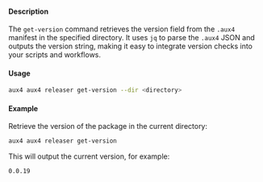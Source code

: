 #### Description

The `get-version` command retrieves the version field from the `.aux4` manifest in the specified directory. It uses `jq` to parse the `.aux4` JSON and outputs the version string, making it easy to integrate version checks into your scripts and workflows.

#### Usage

```bash
aux4 aux4 releaser get-version --dir <directory>
```

#### Example

Retrieve the version of the package in the current directory:

```bash
aux4 aux4 releaser get-version
```

This will output the current version, for example:

```text
0.0.19
```